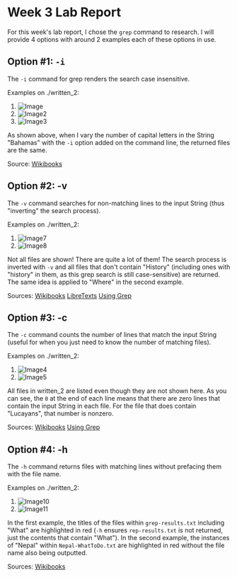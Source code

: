 # Week 3 Lab Report

For this week's lab report, I chose the `grep` command to research. I will provide 4 options with around 2 examples each of these options in use.


Option #1: `-i`
---

The `-i` command for grep renders the search case insensitive. 

Examples on ./written_2:
1. ![Image](https://user-images.githubusercontent.com/122575873/218336365-8950092c-fcb0-4ffe-9228-4cb612262ea3.png)
2. ![Image2](https://user-images.githubusercontent.com/122575873/218336381-d87e36a9-0ab1-4930-8be0-9d762045ecca.png)
3. ![Image3](https://user-images.githubusercontent.com/122575873/218336395-e053aa10-159c-4df1-b487-33818c71dcdf.png)


As shown above, when I vary the number of capital letters in the String "Bahamas" with the `-i` option added on the command line, the returned files are the same.


Source: [Wikibooks](https://en.wikibooks.org/wiki/Grep)


Option #2: -v
---

The `-v` command searches for non-matching lines to the input String (thus "inverting" the search process).

Examples on ./written_2:
1. ![Image7](https://user-images.githubusercontent.com/122575873/218337551-6b640605-93c2-435d-8f67-93a8fc0113a3.png)
2. ![Image8](https://user-images.githubusercontent.com/122575873/218337890-a87e5503-4dd5-4bb0-8eb7-3937e03d1f9a.png)


Not all files are shown! There are quite a lot of them!
The search process is inverted with `-v` and all files that don't contain "History" (including ones with "history" in them, as this grep search is still case-sensitive) are returned. 
The same idea is applied to "Where" in the second example.

Sources:
[Wikibooks](https://en.wikibooks.org/wiki/Grep)
[LibreTexts](https://eng.libretexts.org/Bookshelves/Computer_Science/Operating_Systems/Linux_-_The_Penguin_Marches_On_(McClanahan)/05%3A_File_and_Directory_Management/4.07%3A_Handling_Text_Files/4.07.04%3A_Handling_Text_Files_-_grep_Command)
[Using Grep](https://www.pair.com/support/kb/paircloud-grep/)


Option #3: -c
---

The `-c` command counts the number of lines that match the input String (useful for when you just need to know the number of matching files). 


Examples on ./written_2:
1. ![Image4](https://user-images.githubusercontent.com/122575873/218336931-7afe3a19-80f3-4c6d-9478-21f2d6c9bf09.png)
2. ![Image5](https://user-images.githubusercontent.com/122575873/218337096-42643026-47b0-48f5-b139-3c97787af509.png)


All files in written_2 are listed even though they are not shown here.
As you can see, the `0` at the end of each line means that there are zero lines that contain the input String in each file.
For the file that does contain "Lucayans", that number is nonzero.


Sources:
[Wikibooks](https://en.wikibooks.org/wiki/Grep)
[Using Grep](https://www.pair.com/support/kb/paircloud-grep/)

Option #4: -h
---

The `-h` command returns files with matching lines without prefacing them with the file name. 

Examples on ./written_2:
1. ![Image10](https://user-images.githubusercontent.com/122575873/218338493-cef007cc-37b1-43db-b61d-29503fae6125.png)
2. ![Image11](https://user-images.githubusercontent.com/122575873/218338669-7518aba5-71c3-4033-9309-f28f5ef38043.png)


In the first example, the titles of the files within `grep-results.txt` including "What" are highlighted in red (`-h` ensures `rep-results.txt` is not returned, just the contents that contain "What"). 
In the second example, the instances of "Nepal" within `Nepal-WhatToDo.txt` are highlighted in red without the file name also being outputted.

Sources:
[Wikibooks](https://en.wikibooks.org/wiki/Grep)
